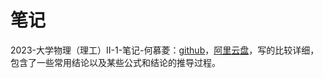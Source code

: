 # 笔记

2023-大学物理（理工）II-1-笔记-何慕菱：[github](https://github.com/HeMuling/SCU-Biology-Guide/blob/main/大一下/大学物理（理工）II-1/笔记/2023-大学物理（理工）II-1-笔记-何慕菱.pdf)，[阿里云盘](https://www.aliyundrive.com/s/fNKpBoGuKba)，写的比较详细，包含了一些常用结论以及某些公式和结论的推导过程。
